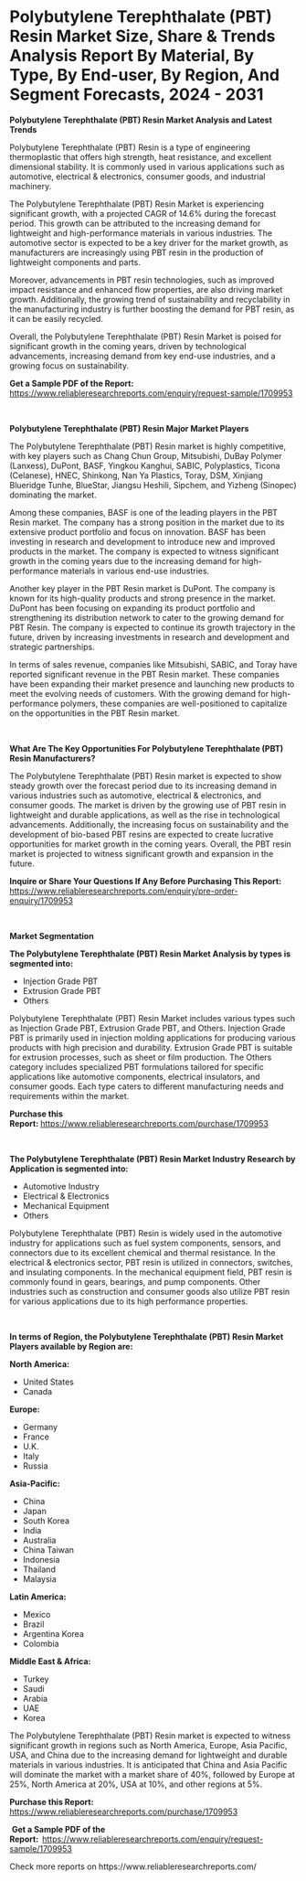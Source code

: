 <p><h1>Polybutylene Terephthalate (PBT) Resin Market Size, Share & Trends Analysis Report By Material, By Type, By End-user, By Region, And Segment Forecasts, 2024 - 2031</h1></p><p><strong>Polybutylene Terephthalate (PBT) Resin Market Analysis and Latest Trends</strong></p>
<p><p>Polybutylene Terephthalate (PBT) Resin is a type of engineering thermoplastic that offers high strength, heat resistance, and excellent dimensional stability. It is commonly used in various applications such as automotive, electrical & electronics, consumer goods, and industrial machinery.</p><p>The Polybutylene Terephthalate (PBT) Resin Market is experiencing significant growth, with a projected CAGR of 14.6% during the forecast period. This growth can be attributed to the increasing demand for lightweight and high-performance materials in various industries. The automotive sector is expected to be a key driver for the market growth, as manufacturers are increasingly using PBT resin in the production of lightweight components and parts.</p><p>Moreover, advancements in PBT resin technologies, such as improved impact resistance and enhanced flow properties, are also driving market growth. Additionally, the growing trend of sustainability and recyclability in the manufacturing industry is further boosting the demand for PBT resin, as it can be easily recycled.</p><p>Overall, the Polybutylene Terephthalate (PBT) Resin Market is poised for significant growth in the coming years, driven by technological advancements, increasing demand from key end-use industries, and a growing focus on sustainability.</p></p>
<p><strong>Get a Sample PDF of the Report:&nbsp;</strong> <a href="https://www.reliableresearchreports.com/enquiry/request-sample/1709953">https://www.reliableresearchreports.com/enquiry/request-sample/1709953</a></p>
<p>&nbsp;</p>
<p><strong>Polybutylene Terephthalate (PBT) Resin Major Market Players</strong></p>
<p><p>The Polybutylene Terephthalate (PBT) Resin market is highly competitive, with key players such as Chang Chun Group, Mitsubishi, DuBay Polymer (Lanxess), DuPont, BASF, Yingkou Kanghui, SABIC, Polyplastics, Ticona (Celanese), HNEC, Shinkong, Nan Ya Plastics, Toray, DSM, Xinjiang Blueridge Tunhe, BlueStar, Jiangsu Heshili, Sipchem, and Yizheng (Sinopec) dominating the market.</p><p>Among these companies, BASF is one of the leading players in the PBT Resin market. The company has a strong position in the market due to its extensive product portfolio and focus on innovation. BASF has been investing in research and development to introduce new and improved products in the market. The company is expected to witness significant growth in the coming years due to the increasing demand for high-performance materials in various end-use industries.</p><p>Another key player in the PBT Resin market is DuPont. The company is known for its high-quality products and strong presence in the market. DuPont has been focusing on expanding its product portfolio and strengthening its distribution network to cater to the growing demand for PBT Resin. The company is expected to continue its growth trajectory in the future, driven by increasing investments in research and development and strategic partnerships.</p><p>In terms of sales revenue, companies like Mitsubishi, SABIC, and Toray have reported significant revenue in the PBT Resin market. These companies have been expanding their market presence and launching new products to meet the evolving needs of customers. With the growing demand for high-performance polymers, these companies are well-positioned to capitalize on the opportunities in the PBT Resin market.</p></p>
<p>&nbsp;</p>
<p><strong>What Are The Key Opportunities For Polybutylene Terephthalate (PBT) Resin Manufacturers?</strong></p>
<p><p>The Polybutylene Terephthalate (PBT) Resin market is expected to show steady growth over the forecast period due to its increasing demand in various industries such as automotive, electrical & electronics, and consumer goods. The market is driven by the growing use of PBT resin in lightweight and durable applications, as well as the rise in technological advancements. Additionally, the increasing focus on sustainability and the development of bio-based PBT resins are expected to create lucrative opportunities for market growth in the coming years. Overall, the PBT resin market is projected to witness significant growth and expansion in the future.</p></p>
<p><strong>Inquire or Share Your Questions If Any Before Purchasing This Report:</strong> <a href="https://www.reliableresearchreports.com/enquiry/pre-order-enquiry/1709953">https://www.reliableresearchreports.com/enquiry/pre-order-enquiry/1709953</a></p>
<p>&nbsp;</p>
<p><strong>Market Segmentation</strong></p>
<p><strong>The Polybutylene Terephthalate (PBT) Resin Market Analysis by types is segmented into:</strong></p>
<p><ul><li>Injection Grade PBT</li><li>Extrusion Grade PBT</li><li>Others</li></ul></p>
<p><p>Polybutylene Terephthalate (PBT) Resin Market includes various types such as Injection Grade PBT, Extrusion Grade PBT, and Others. Injection Grade PBT is primarily used in injection molding applications for producing various products with high precision and durability. Extrusion Grade PBT is suitable for extrusion processes, such as sheet or film production. The Others category includes specialized PBT formulations tailored for specific applications like automotive components, electrical insulators, and consumer goods. Each type caters to different manufacturing needs and requirements within the market.</p></p>
<p><strong>Purchase this Report:&nbsp;</strong><a href="https://www.reliableresearchreports.com/purchase/1709953">https://www.reliableresearchreports.com/purchase/1709953</a></p>
<p>&nbsp;</p>
<p><strong>The Polybutylene Terephthalate (PBT) Resin Market Industry Research by Application is segmented into:</strong></p>
<p><ul><li>Automotive Industry</li><li>Electrical & Electronics</li><li>Mechanical Equipment</li><li>Others</li></ul></p>
<p><p>Polybutylene Terephthalate (PBT) Resin is widely used in the automotive industry for applications such as fuel system components, sensors, and connectors due to its excellent chemical and thermal resistance. In the electrical & electronics sector, PBT resin is utilized in connectors, switches, and insulating components. In the mechanical equipment field, PBT resin is commonly found in gears, bearings, and pump components. Other industries such as construction and consumer goods also utilize PBT resin for various applications due to its high performance properties.</p></p>
<p>&nbsp;</p>
<p><strong>In terms of Region, the Polybutylene Terephthalate (PBT) Resin Market Players available by Region are:</strong></p>
<p>
    <p> <strong> North America: </strong>
        <ul>
            <li>United States</li>
            <li>Canada</li>
        </ul>
        </p> 
    <p> <strong> Europe: </strong>
        <ul>
            <li>Germany</li>
            <li>France</li>
            <li>U.K.</li>
            <li>Italy</li>
            <li>Russia</li>
        </ul>
        </p> 
    <p> <strong> Asia-Pacific: </strong>
        <ul>
            <li>China</li>
            <li>Japan</li>
            <li>South Korea</li>
            <li>India</li>
            <li>Australia</li>
            <li>China Taiwan</li>
            <li>Indonesia</li>
            <li>Thailand</li>
            <li>Malaysia</li>
        </ul>
        </p> 
    <p> <strong> Latin America: </strong>
        <ul>
            <li>Mexico</li>
            <li>Brazil</li>
            <li>Argentina Korea</li>
            <li>Colombia</li>
        </ul>
        </p> 
    <p> <strong> Middle East & Africa: </strong>
        <ul>
            <li>Turkey</li>
            <li>Saudi</li>
            <li>Arabia</li>
            <li>UAE</li>
            <li>Korea</li>
        </ul>
    </p>
    </p>
<p><p>The Polybutylene Terephthalate (PBT) Resin market is expected to witness significant growth in regions such as North America, Europe, Asia Pacific, USA, and China due to the increasing demand for lightweight and durable materials in various industries. It is anticipated that China and Asia Pacific will dominate the market with a market share of 40%, followed by Europe at 25%, North America at 20%, USA at 10%, and other regions at 5%.</p></p>
<p><strong>Purchase this Report: </strong><a href="https://www.reliableresearchreports.com/purchase/1709953">https://www.reliableresearchreports.com/purchase/1709953</a></p>
<p>&nbsp;<strong>Get a Sample PDF of the Report:&nbsp;&nbsp;</strong><a href="https://www.reliableresearchreports.com/enquiry/request-sample/1709953">https://www.reliableresearchreports.com/enquiry/request-sample/1709953</a></p>
<p><strong></strong></p>
<p>Check more reports on https://www.reliableresearchreports.com/</p>